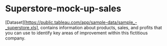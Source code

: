 # Superstore-mock-up-sales
[Dataset][https://public.tableau.com/app/sample-data/sample_-_superstore.xls], contains information about products, sales, and profits that you can use to identify key areas of improvement within this fictitious company.
